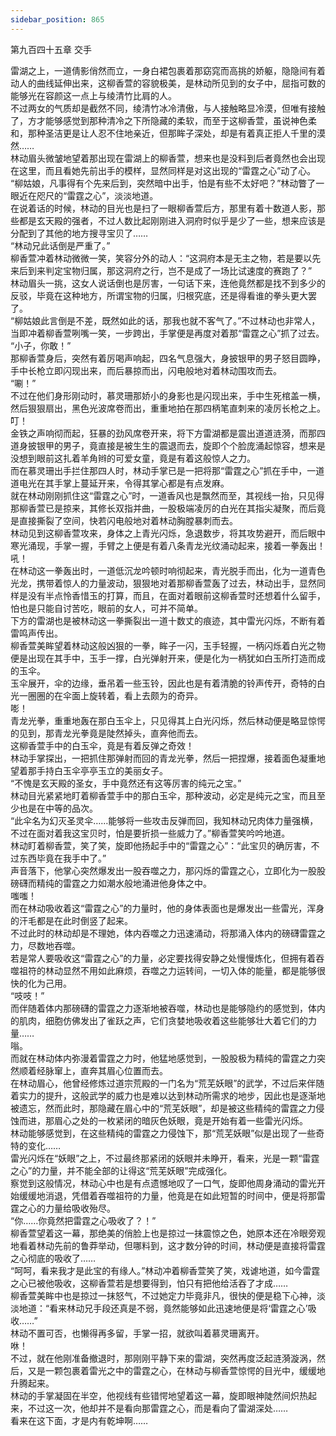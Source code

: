 ```yaml
---
sidebar_position: 865
---
```

 第九百四十五章 交手


雷湖之上，一道倩影俏然而立，一身白裙包裹着那窈窕而高挑的娇躯，隐隐间有着动人的曲线延伸出来，这柳香萱的容貌极美，是林动所见到的女子中，屈指可数的能够光在容颜这一点上与绫清竹比肩的人。  
不过两女的气质却是截然不同，绫清竹冰冷清傲，与人接触略显冷漠，但唯有接触了，方才能够感觉到那种清冷之下所隐藏的柔软，而至于这柳香萱，虽说神色柔和，那种圣洁更是让人忍不住地亲近，但那眸子深处，却是有着真正拒人千里的漠然……  
林动眉头微皱地望着那出现在雷湖上的柳香萱，想来也是没料到后者竟然也会出现在这里，而且看她先前出手的模样，显然同样是对这出现的“雷霆之心”动了心。  
“柳姑娘，凡事得有个先来后到，突然暗中出手，怕是有些不太好吧？”林动瞥了一眼近在咫尺的“雷霆之心”，淡淡地道。  
在说着话的时候，林动的目光也是扫了一眼柳香萱后方，那里有着十数道人影，那些都是玄天殿的强者，不过人数比起刚刚进入洞府时似乎是少了一些，想来应该是分配到了其他的地方搜寻宝贝了……  
“林动兄此话倒是严重了。”  
柳香萱冲着林动微微一笑，笑容分外的动人：“这洞府本是无主之物，若是要以先来后到来判定宝物归属，那这洞府之行，岂不是成了一场比试速度的赛跑了？”  
林动眉头一挑，这女人说话倒也是厉害，一句话下来，连他竟然都是找不到多少的反驳，毕竟在这种地方，所谓宝物的归属，归根究底，还是得看谁的拳头更大罢了。  
“柳姑娘此言倒是不差，既然如此的话，那我也就不客气了。”不过林动也非常人，当即冲着柳香萱咧嘴一笑，一步跨出，手掌便是再度对着那“雷霆之心”抓了过去。  
“小子，你敢！”  
那柳香萱身后，突然有着厉喝声响起，四名气息强大，身披银甲的男子怒目圆睁，手中长枪立即闪现出来，而后暴掠而出，闪电般地对着林动围攻而去。  
“唰！”  
不过在他们身形刚动时，慕灵珊那娇小的身影也是闪现出来，手中生死棺盖一横，然后狠狠扇出，黑色光波席卷而出，重重地拍在那四柄笔直刺来的凌厉长枪之上。  
叮！  
金铁之声响彻而起，狂暴的劲风席卷开来，将下方雷湖都是震出道道涟漪，而那四道身披银甲的男子，竟直接是被生生的震退而去，旋即个个脸庞涌起惊容，想来是没想到眼前这扎着羊角辫的可爱女童，竟是有着这般惊人之力。  
而在慕灵珊出手拦住那四人时，林动手掌已是一把将那“雷霆之心”抓在手中，一道道电光在其手掌上蔓延开来，令得其掌心都是有点发麻。  
就在林动刚刚抓住这“雷霆之心”时，一道香风也是飘然而至，其视线一抬，只见得那柳香萱已是掠来，其修长双指并曲，一股极端凌厉的白光在其指尖凝聚，而后竟是直接撕裂了空间，快若闪电般地对着林动胸膛暴刺而去。  
林动见到这柳香萱攻来，身体之上青光闪烁，急退数步，将其攻势避开，而后眼中寒光涌现，手掌一握，手臂之上便是有着八条青龙光纹涌动起来，接着一拳轰出！  
吼！  
在林动这一拳轰出时，一道低沉龙吟顿时响彻起来，青光脱手而出，化为一道青色光龙，携带着惊人的力量波动，狠狠地对着那柳香萱轰了过去，林动出手，显然同样是没有半点怜香惜玉的打算，而且，在面对着眼前这柳香萱时还想着什么留手，怕也是只能自讨苦吃，眼前的女人，可并不简单。  
下方的雷湖也是被林动这一拳撕裂出一道十数丈的痕迹，其中雷光闪烁，不断有着雷鸣声传出。  
柳香萱美眸望着林动这般凶狠的一拳，眸子一闪，玉手轻握，一柄闪烁着白光之物便是出现在其手中，玉手一撑，白光弹射开来，便是化为一柄犹如白玉所打造而成的玉伞。  
玉伞展开，伞的边缘，垂吊着一些玉铃，因此也是有着清脆的铃声传开，奇特的白光一圈圈的在伞面上旋转着，看上去颇为的奇异。  
嘭！  
青龙光拳，重重地轰在那白玉伞上，只见得其上白光闪烁，然后林动便是略显惊愕的见到，那青龙光拳竟是陡然掉头，直奔他而去。  
这柳香萱手中的白玉伞，竟是有着反弹之奇效！  
林动手掌探出，一把抓住那弹射而回的青龙光拳，然后一把捏爆，接着面色凝重地望着那手持白玉伞亭亭玉立的美丽女子。  
“不愧是玄天殿的圣女，手中竟然还有这等厉害的纯元之宝。”  
林动目光紧紧地盯着柳香萱手中的那白玉伞，那种波动，必定是纯元之宝，而且至少也是在中等的品次。  
“此伞名为幻灭圣灵伞……能够将一些攻击反弹而回，我知林动兄肉体力量强横，不过在面对着我这宝贝时，怕是要折损一些威力了。”柳香萱笑吟吟地道。  
林动盯着柳香萱，笑了笑，旋即他扬起手中的“雷霆之心”：“此宝贝的确厉害，不过东西毕竟在我手中了。”  
声音落下，他掌心突然爆发出一股吞噬之力，那闪烁的雷霆之心，立即化为一股股磅礴而精纯的雷霆之力如潮水般地涌进他身体之中。  
嗤嗤！  
而在林动吸收着这“雷霆之心”的力量时，他的身体表面也是爆发出一些雷光，浑身的汗毛都是在此时倒竖了起来。  
不过此时的林动却是不理她，体内吞噬之力迅速涌动，将那涌入体内的磅礴雷霆之力，尽数地吞噬。  
若是常人要吸收这“雷霆之心”的力量，必定要找得安静之处慢慢炼化，但拥有着吞噬祖符的林动显然不用如此麻烦，吞噬之力运转间，一切入体的能量，都是能够很快的化为己用。  
“吱吱！”  
而伴随着体内那磅礴的雷霆之力逐渐地被吞噬，林动也是能够隐约的感觉到，体内的肌肉，细胞仿佛发出了雀跃之声，它们贪婪地吸收着这些能够壮大着它们的力量……  
嗡。  
而就在林动体内弥漫着雷霆之力时，他猛地感觉到，一股股极为精纯的雷霆之力突然顺着经脉窜上，直奔其眉心位置而去。  
在林动眉心，他曾经修炼过道宗荒殿的一门名为“荒芜妖眼”的武学，不过后来伴随着实力的提升，这般武学的威力也是难以达到林动所需求的地步，因此也是逐渐地被遗忘，然而此时，那隐藏在眉心中的“荒芜妖眼”，却是被这些精纯的雷霆之力侵蚀而进，那眉心之处的一枚紧闭的暗灰色妖眼，竟是开始有着一些雷光闪烁。  
林动能够感觉到，在这些精纯的雷霆之力侵蚀下，那“荒芜妖眼”似是出现了一些奇特的变化……  
雷光闪烁在“妖眼”之上，不过最终那紧闭的妖眼并未睁开，看来，光是一颗“雷霆之心”的力量，并不能全部的让得这“荒芜妖眼”完成强化。  
察觉到这般情况，林动心中也是有点遗憾地叹了一口气，旋即他周身涌动的雷光开始缓缓地消退，凭借着吞噬祖符的力量，他竟是在如此短暂的时间中，便是将那雷霆之心的力量给吸收殆尽。  
“你……你竟然把雷霆之心吸收了？！”  
柳香萱望着这一幕，那绝美的俏脸上也是掠过一抹震惊之色，她原本还在冷眼旁观地看着林动先前的鲁莽举动，但哪料到，这才数分钟的时间，林动便是直接将雷霆之心彻底的吸收了……  
“呵呵，看来我才是此宝的有缘人。”林动冲着柳香萱笑了笑，戏谑地道，如今雷霆之心已被他吸收，这柳香萱若是想要得到，怕只有把他给活吞了才成……  
柳香萱美眸中也是掠过一抹怒气，不过她定力毕竟非凡，很快的便是稳下心神，淡淡地道：“看来林动兄手段还真是不弱，竟然能够如此迅速地便是将‘雷霆之心’吸收……”  
林动不置可否，也懒得再多留，手掌一招，就欲叫着慕灵珊离开。  
咻！  
不过，就在他刚准备撤退时，那刚刚平静下来的雷湖，突然再度泛起涟漪漩涡，然后，又是一颗包裹着雷光之中的雷霆之心，在林动与柳香萱惊愕的目光中，缓缓地升腾起来。  
林动的手掌凝固在半空，他视线有些错愕地望着这一幕，旋即眼神陡然间炽热起来，不过这一次，他却并不是看向那雷霆之心，而是看向了雷湖深处……  
看来在这下面，才是内有乾坤啊……  
  
  
